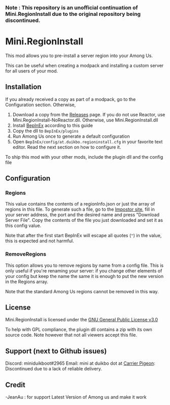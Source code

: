 ### Note : This repository is an unofficial continuation of Mini.RegionInstall due to the original repository being discontinued.

# Mini.RegionInstall

This mod allows you to pre-install a server region into your Among Us.

This can be useful when creating a modpack and installing a custom server for all users of your mod.

## Installation

If you already received a copy as part of a modpack, go to the Configuration section. Otherwise,

1. Download a copy from the [Releases](https://github.com/JeanAU/Mini.RegionInstall/releases) page. If you do not use Reactor, use Mini.RegionInstall-NoReactor.dll. Otherwise, use Mini.RegionInstall.dll
2. Install [BepInEx](https://docs.reactor.gg/quick_start/install_bepinex) according to this guide
3. Copy the dll to `BepInEx/plugins`
4. Run Among Us once to generate a default configuration
5. Open `BepInEx/config/at.duikbo.regioninstall.cfg` in your favorite text editor. Read the next section on how to configure it.

To ship this mod with your other mods, include the plugin dll and the config file

## Configuration

### Regions

This value contains the contents of a regionInfo.json or just the array of regions in this file. To generate such a file, go to the [Impostor site](https://impostor.github.io/Impostor/), fill in your server address, the port and the desired name and press "Download Server File". Copy the contents of the file you just downloaded and set it as this config value.

Note that after the first start BepInEx will escape all quotes (`"`) in the value, this is expected and not harmful.

### RemoveRegions

This option allows you to remove regions by name from a config file. This is only useful if you're renaming your server: if you change other elements of your config but keep the name the same it is enough to put the new version in the Regions array.

Note that the standard Among Us regions cannot be removed in this way.

## License

Mini.RegionInstall is licensed under the [GNU General Public License v3.0](<https://tldrlegal.com/license/gnu-general-public-license-v3-(gpl-3)>)

To help with GPL compliance, the plugin dll contains a zip with its own source code. Note however that not all viewers accept this file.

## Support (next to Github issues)

Discord: miniduikboot#2965
Email: mini at duikbo dot at
[Carrier Pigeon](https://en.wikipedia.org/wiki/IPoAC): Discontinued due to a lack of reliable delivery.

## Credit 
-JeanAu : for support Latest Version of Among us and make it work
